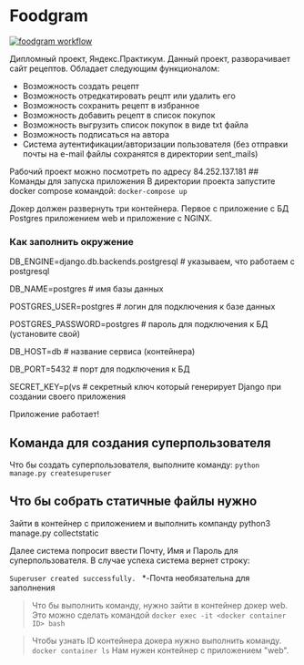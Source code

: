 # Foodgram

[![foodgram workflow](https://github.com/tjsonyk/foodgram-project/actions/workflows/main.yml/badge.svg)](https://github.com/tjsonyk/foodgram-project/actions/workflows/main.yml)

Дипломный проект, Яндекс.Практикум. Данный проект, разворачивает сайт рецептов. Обладает следующим функционалом:
* Возможность создать рецепт
* Возможность отредкатировать рецпт или удалить его
* Возможность сохранить рецепт в избранное
* Возможность добавить рецепт в список покупок
* Возможность выгрузить список покупок в виде txt файла
* Возможность подписаться на автора
* Система аутентификации/авторизации пользователя (без отправки почты на e-mail файлы сохранятся в директории sent_mails) 

Рабочий проект можно посмотреть по адресу 84.252.137.181 ## Команды для запуска приложения
В директории проекта запустите docker compose командой:
`docker-compose up`

Докер должен развернуть три контейнера. Первое с приложение c БД Postgres приложением web и приложение с NGINX.

### Как заполнить окружение

DB_ENGINE=django.db.backends.postgresql # указываем, что работаем с postgresql

DB_NAME=postgres # имя базы данных

POSTGRES_USER=postgres # логин для подключения к базе данных

POSTGRES_PASSWORD=postgres # пароль для подключения к БД (установите свой)

DB_HOST=db # название сервиса (контейнера)

DB_PORT=5432 # порт для подключения к БД

SECRET_KEY=p(vs # секретный ключ который генерирует Django при создании своего приложения

Приложение работает!
## Команда для создания суперпользователя
Что бы создать суперпользователя, выполните команду:
`python manage.py createsuperuser`

## Что бы собрать статичные файлы нужно
Зайти в контейнер с приложением и выполнить компанду python3 manage.py collectstatic



Далее система попросит ввести Почту, Имя и Пароль для суперпользователя. 
В случае успеха система вернет строку: 

`Superuser created successfully. `
*-Почта необязательна для заполнения

> Что бы выполнить команду, нужно зайти в контейнер докер web. Это можно сделать командой `docker exec -it <docker container ID> bash`

> Чтобы узнать ID контейнера докера нужно выполнить команду. `docker container ls` Нам нужен контейнер с приложением "web".
